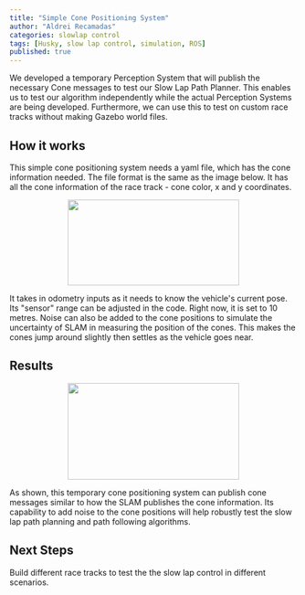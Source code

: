 ```yaml
---
title: "Simple Cone Positioning System"
author: "Aldrei Recamadas"
categories: slowlap control
tags: [Husky, slow lap control, simulation, ROS]
published: true
---
```


We developed a temporary Perception System that will publish the necessary Cone messages to test our Slow Lap Path Planner.
This enables us to test our algorithm independently while the actual Perception Systems are being developed.
Furthermore, we can use this to test on custom race tracks without making  Gazebo world files.

## How it works
This simple cone positioning system needs a yaml file, which has the cone information needed. The file format is the same as the image below.
It has all the cone information of the race track - cone color, x and y coordinates.

<p align="center">
<img width="300" height="150" src="https://user-images.githubusercontent.com/75785603/137854561-016bd6f8-50d1-4e5d-ac6e-1f88e5db4e3a.JPG"/>
</p>
It takes in odometry inputs as it needs to know the vehicle's current pose.
Its "sensor" range can be adjusted in the code. Right now, it is set to 10 metres.
Noise can also be added to the cone positions to simulate the uncertainty of SLAM in measuring the position of the cones. This makes the cones jump around slightly then settles as the vehicle goes near.


## Results
<p align="center">
  <img width="300" height="169" src="https://user-images.githubusercontent.com/75785603/137854493-1e6d1dbe-68cb-4c72-b757-ddb20a9ec894.gif"/>
</p>

As shown, this temporary cone positioning system can publish cone messages similar to how the SLAM publishes the cone information. Its capability to add noise to the cone positions will help robustly test the slow lap path planning and path following algorithms.

## Next Steps
Build different race tracks to test the the slow lap control in different scenarios.
